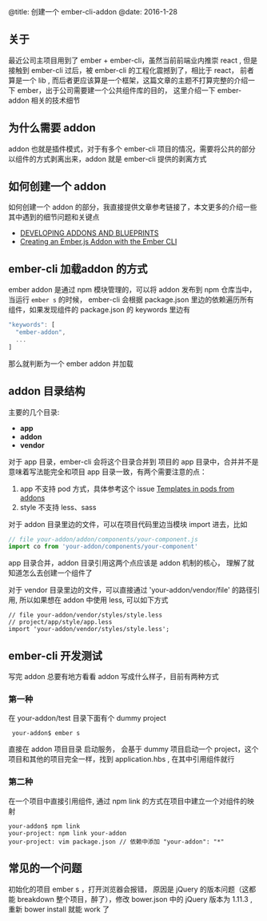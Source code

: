 @title: 创建一个 ember-cli-addon
@date: 2016-1-28

## 关于

最近公司主项目用到了 ember + ember-cli，虽然当前前端业内推崇 react , 但是接触到 ember-cli 过后，被 ember-cli 的工程化震撼到了，相比于 react， 前者算是一个 lib , 而后者更应该算是一个框架，这篇文章的主题不打算完整的介绍一下 ember，出于公司需要建一个公共组件库的目的， 这里介绍一下 ember-addon 相关的技术细节 

## 为什么需要 addon

addon 也就是插件模式，对于有多个 ember-cli 项目的情况，需要将公共的部分以组件的方式剥离出来，addon 就是 ember-cli 提供的剥离方式

## 如何创建一个 addon 

如何创建一个 addon 的部分，我直接提供文章参考链接了，本文更多的介绍一些其中遇到的细节问题和关键点

- [DEVELOPING ADDONS AND BLUEPRINTS](http://ember-cli.com/extending/#developing-addons-and-blueprints)
- [Creating an Ember.js Addon with the Ember CLI](http://johnotander.com/ember/2014/12/14/creating-an-emberjs-addon-with-the-ember-cli/)


## ember-cli 加载addon 的方式 

ember addon 是通过 npm 模块管理的，可以将 addon 发布到 npm 仓库当中， 当运行 `ember s` 的时候， ember-cli 会根据 package.json 里边的依赖遍历所有组件，如果发现组件的 package.json 的 keywords 里边有 

```javascript
"keywords": [
  "ember-addon",
  ...
]
```

那么就判断为一个 ember addon 并加载

## addon 目录结构 

主要的几个目录:

- **app**
- **addon**
- **vendor** 

对于 app 目录，ember-cli 会将这个目录合并到 项目的 app 目录中，合并并不是意味着写法能完全和项目 app 目录一致，有两个需要注意的点：

1. app 不支持 pod 方式，具体参考这个 issue [Templates in pods from addons ](https://github.com/ember-cli/ember-cli/issues/1634) 
2. style 不支持 less、sass 

对于 addon 目录里边的文件，可以在项目代码里边当模块 import 进去，比如

```javascript
// file your-addon/addon/components/your-component.js
import co from 'your-addon/components/your-component'
```

app 目录合并，addon 目录引用这两个点应该是 addon 机制的核心， 理解了就知道怎么去创建一个组件了 

对于 vendor 目录里边的文件，可以直接通过  'your-addon/vendor/file' 的路径引用, 所以如果想在 addon 中使用 less, 可以如下方式 

```less
// file your-addon/vendor/styles/style.less
// project/app/style/app.less
import 'your-addon/vendor/styles/style.less';
```


## ember-cli 开发测试

写完 addon 总要有地方看看 addon 写成什么样子，目前有两种方式

### 第一种

在 your-addon/test 目录下面有个 dummy project 
```shell
 your-addon$ ember s
```
直接在 addon 项目目录 启动服务， 会基于 dummy 项目启动一个 project，这个项目和其他的项目完全一样，找到 application.hbs , 在其中引用组件就行  

### 第二种 

在一个项目中直接引用组件, 通过 npm link 的方式在项目中建立一个对组件的映射

```shell
your-addon$ npm link
your-project: npm link your-addon
your-project: vim package.json // 依赖中添加 "your-addon": "*"
```


## 常见的一个问题 

初始化的项目 ember s ，打开浏览器会报错， 原因是 jQuery 的版本问题（这都能 breakdown 整个项目，醉了），修改 bower.json 中的 jQuery 版本为 1.11.3 , 重新 bower install 就能 work 了







